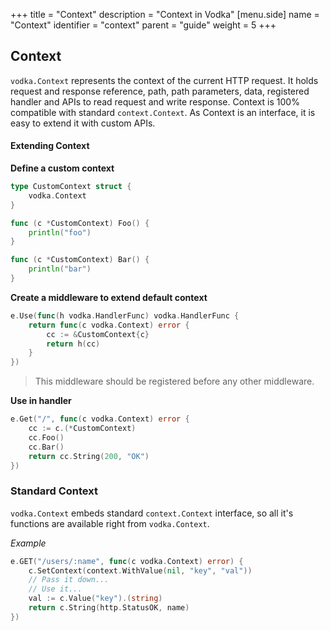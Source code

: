 +++
title = "Context"
description = "Context in Vodka"
[menu.side]
  name = "Context"
  identifier = "context"
  parent = "guide"
  weight = 5
+++

## Context

`vodka.Context` represents the context of the current HTTP request. It holds request and
response reference, path, path parameters, data, registered handler and APIs to read
request and write response. Context is 100% compatible with standard `context.Context`.
As Context is an interface, it is easy to extend it with custom APIs.

#### Extending Context

**Define a custom context**

```go
type CustomContext struct {
	vodka.Context
}

func (c *CustomContext) Foo() {
	println("foo")
}

func (c *CustomContext) Bar() {
	println("bar")
}
```

**Create a middleware to extend default context**

```go
e.Use(func(h vodka.HandlerFunc) vodka.HandlerFunc {
	return func(c vodka.Context) error {
		cc := &CustomContext{c}
		return h(cc)
	}
})
```

> This middleware should be registered before any other middleware.

**Use in handler**

```go
e.Get("/", func(c vodka.Context) error {
	cc := c.(*CustomContext)
	cc.Foo()
	cc.Bar()
	return cc.String(200, "OK")
})
```

### Standard Context

`vodka.Context` embeds standard `context.Context` interface, so all it's functions
are available right from `vodka.Context`.

*Example*

```go
e.GET("/users/:name", func(c vodka.Context) error) {
    c.SetContext(context.WithValue(nil, "key", "val"))
    // Pass it down...
    // Use it...
    val := c.Value("key").(string)
    return c.String(http.StatusOK, name)
})
```
